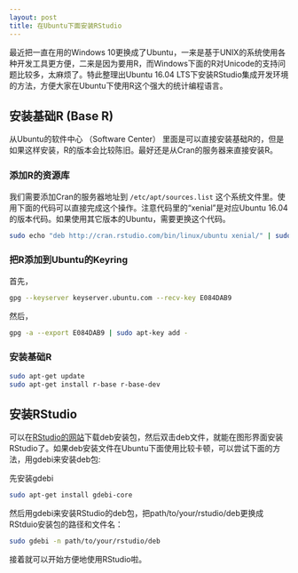 ```yaml
---
layout: post
title: 在Ubuntu下面安装RStudio
---
```


最近把一直在用的Windows 10更换成了Ubuntu，一来是基于UNIX的系统使用各种开发工具更方便，二来是因为要用R，而Windows下面的R对Unicode的支持问题比较多，太麻烦了。特此整理出Ubuntu 16.04 LTS下安装RStudio集成开发环境的方法，方便大家在Ubuntu下使用R这个强大的统计编程语言。

## 安装基础R (Base R)

从Ubuntu的软件中心 （Software Center） 里面是可以直接安装基础R的，但是如果这样安装，R的版本会比较陈旧。最好还是从Cran的服务器来直接安装R。

### 添加R的资源库

我们需要添加Cran的服务器地址到 `/etc/apt/sources.list` 这个系统文件里。使用下面的代码可以直接完成这个操作。注意代码里的“xenial”是对应Ubuntu 16.04的版本代码。如果使用其它版本的Ubuntu，需要更换这个代码。

```bash
sudo echo "deb http://cran.rstudio.com/bin/linux/ubuntu xenial/" | sudo tee -a /etc/apt/sources.list
```

### 把R添加到Ubuntu的Keyring

首先，

```bash
gpg --keyserver keyserver.ubuntu.com --recv-key E084DAB9
```

然后，

```bash
gpg -a --export E084DAB9 | sudo apt-key add -
```

### 安装基础R

```bash
sudo apt-get update
sudo apt-get install r-base r-base-dev
```

## 安装RStudio

可以在[RStudio的网站](https://www.rstudio.com/)下载deb安装包，然后双击deb文件，就能在图形界面安装RStudio了。如果deb安装文件在Ubuntu下面使用比较卡顿，可以尝试下面的方法，用gdebi来安装deb包:

先安装gdebi

```bash
sudo apt-get install gdebi-core
```

然后用gdebi来安装RStudio的deb包，把path/to/your/rstudio/deb更换成RStduio安装包的路径和文件名：

```bash
sudo gdebi -n path/to/your/rstudio/deb
```

接着就可以开始方便地使用RStudio啦。
